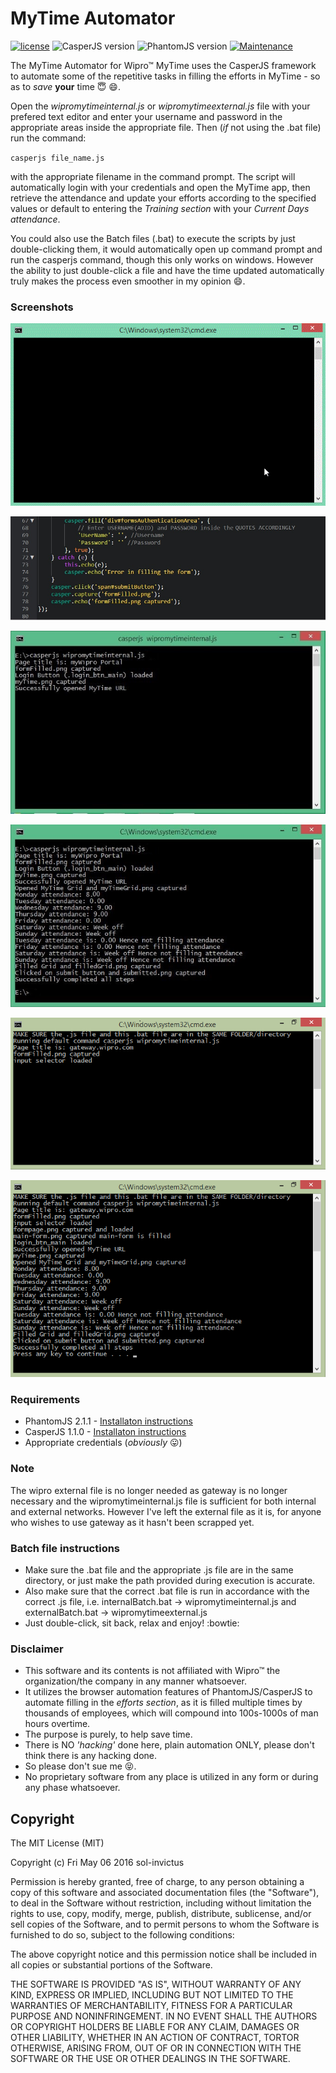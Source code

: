 # MyTime Automator

[![license](https://img.shields.io/github/license/mashape/apistatus.svg?maxAge=2592000?style=plastic)]() ![CasperJS version](https://img.shields.io/badge/CasperJS-1.1.0-red.svg?style=flat-square) ![PhantomJS version](https://img.shields.io/badge/PhantomJS-2.1.1-green.svg?style=flat-square) [![Maintenance](https://img.shields.io/maintenance/yes/2016.svg?maxAge=2592000?style=plastic)]()

The MyTime Automator for Wipro™ MyTime uses the CasperJS framework to automate some of the repetitive tasks in filling the efforts in MyTime - so as to _save_ **your** time :innocent: :smile:.

Open  the _wipromytimeinternal.js_ or _wipromytimeexternal.js_ file with your prefered text editor and enter your username and password in the appropriate areas inside the appropriate file. Then (*if* not using the .bat file) run the command:

`casperjs file_name.js` 

with the appropriate filename in the command prompt. The script will automatically login with your credentials and open the MyTime app, then retrieve the attendance and update your efforts according to the specified values or default to entering the _Training section_ with your _Current Days attendance_.

You could also use the Batch files (.bat) to execute the scripts by just double-clicking them, it would automatically open up command prompt and run the casperjs command, though this only works on windows. However the ability to just double-click a file and have the time updated automatically truly makes the process even smoother in my opinion :smile:.

### Screenshots

![Main GIF showing full process](./screenshots/mainGIF-optimized.gif?raw=true "Main GIF showing full process")

<!--![Main GIF showing full process](./screenshots/mainGIF.gif?raw=true "Main GIF showing full process")-->

![Enter credentials](./screenshots/enterCredentials.JPG?raw=true "Enter credentials")

![running command and showing "opened MyTime" message](./screenshots/openedMyTime.JPG?raw=true "showing 'opened mytime' message")

![Final result displaying fetched attendance](./screenshots/finalResult.JPG?raw=true "Completed process")

![Batch file running](./screenshots/batchFileRunning.png?raw=true "Batch file")

![Batch file completed](./screenshots/batchFileComplete.png?raw=true "Batch file complete")

### Requirements

* PhantomJS 2.1.1 - [Installaton instructions](http://phantomjs.org/download.html)
* CasperJS 1.1.0 - [Installaton instructions](docs.casperjs.org/en/latest/installation.html)
* Appropriate credentials (_obviously_ :stuck_out_tongue:)

### Note
The wipro external file is no longer needed as gateway is no longer necessary and the wipromytimeinternal.js file is sufficient for both internal and external networks.
However I've left the external file as it is, for anyone who wishes to use gateway as it hasn't been scrapped yet.

### Batch file instructions
* Make sure the .bat file and the appropriate .js file are in the same directory, or just make the path provided during execution is accurate.
* Also make sure that the correct .bat file is run in accordance with the correct .js file, i.e. internalBatch.bat -> wipromytimeinternal.js and externalBatch.bat -> wipromytimeexternal.js
* Just double-click, sit back, relax and enjoy! :bowtie:

### Disclaimer

* This software and its contents is not affiliated with Wipro™ the organization/the company in any manner whatsoever.
* It utilizes the browser automation features of PhantomJS/CasperJS to automate filling in the _efforts section_, as it is filled multiple times by thousands of employees, which will compound into 100s-1000s of man hours overtime.
* The purpose is purely, to help save time.
* There is NO _'hacking'_ done here, plain automation ONLY, please don't think there is any hacking done.
* So please don't sue me :stuck_out_tongue_closed_eyes:.
* No proprietary software from any place is utilized in any form or during any phase whatsoever.

## Copyright

The MIT License (MIT)

Copyright (c) Fri May 06 2016 sol-invictus 

Permission is hereby granted, free of charge, to any person obtaining a copy of
this software and associated documentation files (the "Software"), to deal in
the Software without restriction, including without limitation the rights to
use, copy, modify, merge, publish, distribute, sublicense, and/or sell copies of
the Software, and to permit persons to whom the Software is furnished to do so,
subject to the following conditions:

The above copyright notice and this permission notice shall be included in all
copies or substantial portions of the Software.

THE SOFTWARE IS PROVIDED "AS IS", WITHOUT WARRANTY OF ANY KIND, EXPRESS OR IMPLIED, INCLUDING BUT NOT LIMITED TO THE WARRANTIES OF MERCHANTABILITY, FITNESS FOR A PARTICULAR PURPOSE AND NONINFRINGEMENT. IN NO EVENT SHALL THE AUTHORS OR COPYRIGHT HOLDERS BE LIABLE FOR ANY CLAIM, DAMAGES OR OTHER LIABILITY, WHETHER IN AN ACTION OF CONTRACT, TORTOR OTHERWISE, ARISING FROM, OUT OF OR IN CONNECTION WITH THE SOFTWARE OR THE USE OR OTHER DEALINGS IN THE SOFTWARE.
